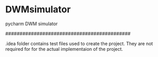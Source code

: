 # DWMsimulator
pycharm DWM simulator


############################################




.idea folder contains test files used to create the project. 
They are not required for for the actual implementaion of the project.
